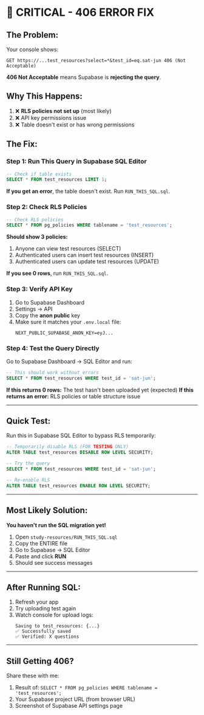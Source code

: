 # 🚨 CRITICAL - 406 ERROR FIX

## The Problem:

Your console shows:
```
GET https://...test_resources?select=*&test_id=eq.sat-jun 406 (Not Acceptable)
```

**406 Not Acceptable** means Supabase is **rejecting the query**.

## Why This Happens:

1. ❌ **RLS policies not set up** (most likely)
2. ❌ API key permissions issue
3. ❌ Table doesn't exist or has wrong permissions

## The Fix:

### Step 1: Run This Query in Supabase SQL Editor

```sql
-- Check if table exists
SELECT * FROM test_resources LIMIT 1;
```

**If you get an error**, the table doesn't exist. Run `RUN_THIS_SQL.sql`.

### Step 2: Check RLS Policies

```sql
-- Check RLS policies
SELECT * FROM pg_policies WHERE tablename = 'test_resources';
```

**Should show 3 policies:**
1. Anyone can view test resources (SELECT)
2. Authenticated users can insert test resources (INSERT)
3. Authenticated users can update test resources (UPDATE)

**If you see 0 rows**, run `RUN_THIS_SQL.sql`.

### Step 3: Verify API Key

1. Go to Supabase Dashboard
2. Settings → API
3. Copy the **anon public** key
4. Make sure it matches your `.env.local` file:
   ```
   NEXT_PUBLIC_SUPABASE_ANON_KEY=eyJ...
   ```

### Step 4: Test the Query Directly

Go to Supabase Dashboard → SQL Editor and run:

```sql
-- This should work without errors
SELECT * FROM test_resources WHERE test_id = 'sat-jun';
```

**If this returns 0 rows:** The test hasn't been uploaded yet (expected)
**If this returns an error:** RLS policies or table structure issue

---

## Quick Test:

Run this in Supabase SQL Editor to bypass RLS temporarily:

```sql
-- Temporarily disable RLS (FOR TESTING ONLY)
ALTER TABLE test_resources DISABLE ROW LEVEL SECURITY;

-- Try the query
SELECT * FROM test_resources WHERE test_id = 'sat-jun';

-- Re-enable RLS
ALTER TABLE test_resources ENABLE ROW LEVEL SECURITY;
```

---

## Most Likely Solution:

**You haven't run the SQL migration yet!**

1. Open `study-resources/RUN_THIS_SQL.sql`
2. Copy the ENTIRE file
3. Go to Supabase → SQL Editor
4. Paste and click **RUN**
5. Should see success messages

---

## After Running SQL:

1. Refresh your app
2. Try uploading test again
3. Watch console for upload logs:
   ```
   Saving to test_resources: {...}
   ✅ Successfully saved
   ✅ Verified: X questions
   ```

---

## Still Getting 406?

Share these with me:

1. Result of: `SELECT * FROM pg_policies WHERE tablename = 'test_resources';`
2. Your Supabase project URL (from browser URL)
3. Screenshot of Supabase API settings page
